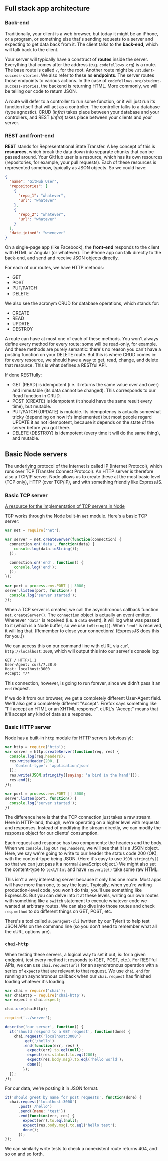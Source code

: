 ## Full stack app architecture
### Back-end
Traditionally, your client is a web browser, but today it might be an iPhone, or a program, or something else that's sending requests to a server and expecting to get data back from it. The client talks to the **back-end**, which will talk back to the client.

Your server will typically have a construct of **routes** inside the server. Everything that comes after the address (e.g. `codefellows.org`) is a route. The base route is called `/`, for the root. Another route might be `/student-success-stories`. We also refer to these as **endpoints**. The server routes those endpoints to various actions. In the case of `codefellows.org/student-success-stories`, the backend is returning HTML. More commonly, we will be telling our code to return JSON.

A route will defer to a controller to run some function, or it will just run its function itself that will act as a controller. The controller talks to a database (type agnostic). CRUD (*infra*) takes place between your database and your controllers, and REST (*infra*) takes place between your clients and your server.

### REST and front-end

**REST** stands for Representational State Transfer. A key concept of this is **resources**, which break the data down into separate chunks that can be passed around. Your GitHub user is a resource, which has its own resources (repositories, for example, your pull requests). Each of these resources is represented somehow, typically as JSON objects. So we could have:
```json
{
  "name": "GitHub User",
  "repositories": [
    {
      "repo_1": "whatever",
      "url": "whatever"
    },
    {
      "repo_2": "whatever",
      "url": "whatever"
    }
  ],
  "date_joined": "whenever"
}
```
On a single-page app (like Facebook), the **front-end** responds to the client with HTML or Angular (or whatever). The iPhone app can talk directly to the back-end, and send and receive JSON objects directly.

For each of our routes, we have HTTP methods:
- GET
- POST
- PUT/PATCH
- DELETE

We also see the acronym CRUD for database operations, which stands for:
- CREATE
- READ
- UPDATE
- DESTROY

A route can have at most one of each of these methods. You won't always define every method for every route: some will be read-only, for example. And these methods are purely semantic: there's no reason you can't have a posting function on your DELETE route. But this is where CRUD comes in: for every resource, we should have a way to get, read, change, and delete that resource. This is what defines a RESTful API.

If done RESTfully:
- GET (READ) is idempotent (i.e. it returns the same value over and over) and immutable (its data cannot be changed). This corresponds to our Read function in CRUD.
- POST (CREATE) is idempotent (it should have the same result every time), but mutable.
- PUT/PATCH (UPDATE) is mutable. Its idempotency is actually somewhat tricky (depending on how it's implemented) but most people regard UPDATE it as not idempotent, because it depends on the state of the server before you got there.
- DELETE (DESTROY) is idempotent (every time it will do the same thing), and mutable.

## Basic Node servers

The underlying protocol of the Internet is called IP (Internet Protocol), which runs over TCP (Transfer Connect Protocol). An HTTP server is therefore also a TCP/IP server. Node allows us to create these at the most basic level (TCP only), HTTP (over TCP/IP), and with something friendly like ExpressJS.

### Basic TCP server
[A resource for the implementation of TCP servers in Node](http://www.hacksparrow.com/tcp-socket-programming-in-node-js.html)

TCP works through the Node built-in `net` module. Here's a basic TCP server:
```javascript
var net = require('net');

var server = net.createServer(function(connection) {
  connection.on('data', function(data) {
    console.log(data.toString());
  });

  connection.on('end', function() {
    console.log('end');
  });
});

var port = process.env.PORT || 3000;
server.listen(port, function() {
  console.log('server started');
});
```
When a TCP server is created, we call the asynchronous callback function `net.createServer()`. The `connection` object is actually an event emitter. Whenever `'data'` is received (i.e. a `data` event), it will log what was passed to it (which is a Node buffer, so we use `toString()`). When `'end'` is received, it will log that. (Remember to close your connections! (ExpressJS does this for you.))

We can access this on our command line with cURL via `curl http://localhost:3000`, which will output this into our server's console log:
```
GET / HTTP/1.1
User-Agent: curl/7.38.0
Host: localhost:3000
Accept: */*
```
This connection, however, is going to run forever, since we didn't pass it an `end` request.

If we do it from our browser, we get a completely different User-Agent field. We'll also get a completely different "Accept". Firefox says something like "I'll accept an HTML or an XHTML response". cURL's "Accept" means that it'll accept any kind of data as a response.

### Basic HTTP server
Node has a built-in `http` module for HTTP servers (obviously):
```javascript
var http = require('http');
var server = http.createServer(function(req, res) {
  console.log(req.headers);
  res.writeHeader(200, {
    'Content-type': 'application/json'
  });
  res.write(JSON.stringify({saying: 'a bird in the hand'}));
  res.end();
});

var port = process.env.PORT || 3000;
server.listen(port, function() {
  console.log('server started');
})
```
The difference here is that the TCP connection just takes a raw stream. Here in HTTP-land, though, we're operating on a higher level with requests and responses. Instead of modifying the stream directly, we can modify the response object for our clients' consumption.

Each request and response has two components: the headers and the body. When we `console.log` our `req.headers`, we will see that it is a JSON object. Here, we say we're going to write to our header the status code 200 (OK), with the content-type being JSON. (Here it's easy to use `JSON.stringify()` so that we can just pass it a normal JavaScript object.) We might also set the content-type to `text/html` and have `res.write()` take some raw HTML.

This isn't a very interesting server because it only has one route. Most apps will have more than one, to say the least. Typically, when you're writing production-level code, you won't do this; you'll use something like ExpressJS. But you can delve into it at these levels, writing our own routes with something like a `switch` statement to execute whatever code we wanted at arbitrary routes. We can also dive into those routes and check `req.method` to do different things on GET, POST, etc.

There's a tool called `superagent-cli` (written by our Tyler!) to help test JSON APIs on the command line (so you don't need to remember what all the cURL options are).

### `chai-http`

When testing these servers, a logical way to set it out, is: for a given endpoint, test every method it responds to (GET, POST, etc.). For RESTful APIs, we can use `chai.request(url)` for an asynchronous operation with a series of `expect`s that are relevant to that request. We use `chai.end` for running an asynchronous callback when our `chai.request` has finished loading whatever it's loading.
```javascript
var chai = require('chai');
var chaiHttp = require('chai-http');
var expect = chai.expect;

chai.use(chaiHttp);

require('../server');

describe('our server', function() {
  it('should respond to a GET request', function(done) {
    chai.request('localhost:3000')
        .get('/hello')
        .end(function(err, res) {
          expect(err).to.eql(null);
          expect(res.status).to.eql(200);
          expect(res.body.msg).to.eql('hello world');
          done();
        });
  });
});
```
For our data, we're posting it in JSON format.
```javascript
it('should greet by name for post requests', function(done) {
  chai.request('localhost:3000')
      .post('/hello')
      .send({name: 'test'})
      .end(function(err, res) {
        expect(err).to.eql(null);
        expect(res.body.msg).to.eql('hello test');
        done();
      });
});
```
We can similarly write tests to check a nonexistent route returns 404, and so on and so forth.
